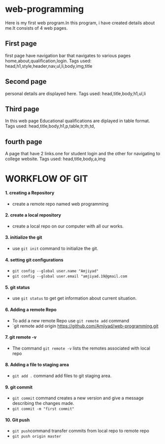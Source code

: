 # web-programming
Here is my first web program.In this program, i have created details about me.It consists of 4 web pages.
## First page 
first page have navigation bar that navigates to various pages home,about,qualification,login.
   Tags used: head,h1,style,header,nav,ul,li,body,img,title
## Second page
personal details are displayed here.
    Tags used: head,title,body,h1,ul,li
## Third page
In this web page Educational qualifications are diplayed in table format.
    Tags used: head,title,body,h1,p,table,tr,th,td,
## fourth page
A page that have 2 links.one for student login and the other for navigating to college website.
    Tags used: head,title,body,a,img
    
# WORKFLOW OF GIT

#### 1. creating a Repository
- create a remote repo named web programming
#### 2. create a local repository 
- create a local repo on our computer with all our works.
#### 3. initialize the git
- use `git init` command to initialize the git.
#### 4. setting git configurations
- `git config --global user.name "Amjiyad"`
- `git config --global user.email "amjiyad.19@gmail.com`
#### 5. git status
- use `git status` to get get information about current situation.
#### 6. Adding a remote Repo
-  To add a new remote Repo use `git remote add` command 
-  `git remote add origin https://github.com/Amjiyad/web-programming.git
#### 7. git remote -v
-  The command `git remote -v` lists the remotes associated with local repo
#### 8. Adding a file to staging area
-  `git add .` command add files to git staging area.
#### 9. git commit
-   `git commit` command creates a new version and give a message describing the changes made.
-   `git commit -m "first commit"`
#### 10. Git push
-  `git push`command transfer commits from local repo to remote repo
-  `git push origin master`

